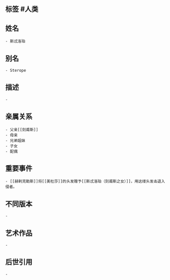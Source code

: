 ## 标签  #人类
## 姓名
	- 斯忒洛珀
## 别名
	- Sterope
## 描述
	-
## 亲属关系
	- 父亲[[刻甫斯]]
	- 母亲
	- 兄弟姐妹
	- 子女
	- 配偶
## 重要事件
	- [[赫剌克勒斯]]将[[美杜莎]]的头发赠予[[斯忒洛珀（刻甫斯之女）]]，用这缕头发击退入侵者。
## 不同版本
	-
## 艺术作品
	-
## 后世引用
	-
